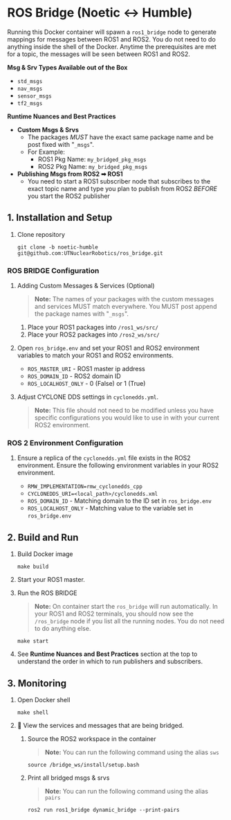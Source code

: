 # ROS Bridge (Noetic <-> Humble)
Running this Docker container will spawn a `ros1_bridge` node to generate mappings for messages between ROS1 and ROS2. You do not need to do anything inside the shell of the Docker. Anytime the prerequisites are met for a topic, the messages will be seen between ROS1 and ROS2.

**Msg & Srv Types Available out of the Box**
- `std_msgs` 
- `nav_msgs`
- `sensor_msgs`
- `tf2_msgs`

**Runtime Nuances and Best Practices**
- **Custom Msgs & Srvs**
    - The packages _MUST_ have the exact same package name and be post fixed with "`_msgs`".
    - For Example:
      - ROS1 Pkg Name: `my_bridged_pkg_msgs`
      - ROS2 Pkg Name: `my_bridged_pkg_msgs`
- **Publishing Msgs from ROS2 ➡ ROS1**
    - You need to start a ROS1 subscriber node that subscribes to the exact topic name and type you plan to publish from ROS2 _BEFORE_ you start the ROS2 publisher
 

## 1. Installation and Setup
1. Clone repository
   
   ```shell
   git clone -b noetic-humble git@github.com:UTNuclearRobotics/ros_bridge.git
   ```
   
### ROS BRIDGE Configuration
1. Adding Custom Messages & Services (Optional)
   
   > **Note:** The names of your packages with the custom messages and services MUST match everywhere. You MUST post append the package names with "`_msgs`".
   
   1. Place your ROS1 packages into `/ros1_ws/src/`
   2. Place your ROS2 packages into `/ros2_ws/src/`
      
      
      
3. Open `ros_bridge.env` and set your ROS1 and ROS2 environment variables to match your ROS1 and ROS2 environments.
      - `ROS_MASTER_URI`      - ROS1 master ip address
      - `ROS_DOMAIN_ID`       - ROS2 domain ID
      - `ROS_LOCALHOST_ONLY`  - 0 (False) or 1 (True)
  
4. Adjust CYCLONE DDS settings in `cyclonedds.yml`.
   > **Note:** This file should not need to be modified unless you have specific configurations you would like to use in with your current ROS2 environment.
   
### ROS 2 Environment Configuration
1. Ensure a replica of the `cyclonedds.yml` file exists in the ROS2 environment. Ensure the following environment variables in your ROS2 environment.
   
   - `RMW_IMPLEMENTATION=rmw_cyclonedds_cpp`
   - `CYCLONEDDS_URI=<local_path>/cyclonedds.xml`
   - `ROS_DOMAIN_ID`       - Matching domain to the ID set in `ros_bridge.env`
   - `ROS_LOCALHOST_ONLY`  - Matching value to the variable set in `ros_bridge.env`


## 2. Build and Run
1. Build Docker image
   ```shell
   make build
   ```
2. Start your ROS1 master.
3. Run the ROS BRIDGE

   > **Note:** On container start the `ros_bridge` will run automatically. In your ROS1 and ROS2 terminals, you should now see the `/ros_bridge` node if you list all the running nodes. You do not need to do anything else.
   ```shell
   make start
   ```
4. See **Runtime Nuances and Best Practices** section at the top to understand the order in which to run publishers and subscribers.
   
## 3. Monitoring
1. Open Docker shell
   
   ```shell
   make shell
   ```
3. 🐳 View the services and messages that are being bridged.
   1. Source the ROS2 workspace in the container
      
       > **Note:** You can run the following command using the alias `sws`
       ```shell
       source /bridge_ws/install/setup.bash
       ```
       
   2. Print all bridged msgs & srvs

        > **Note:** You can run the following command using the alias `pairs`
        ```shell
        ros2 run ros1_bridge dynamic_bridge --print-pairs
        ```
